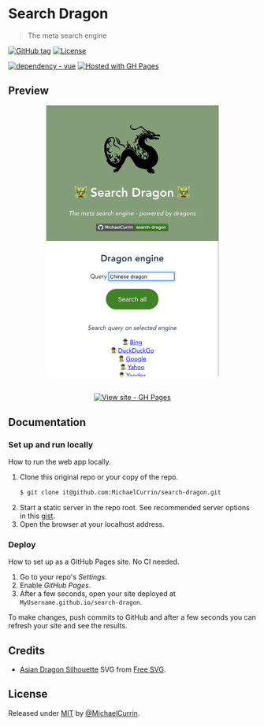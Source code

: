 # Search Dragon
> The meta search engine

<!-- Badges generated with https://michaelcurrin.github.io/badge-generator/ -->

[![GitHub tag](https://img.shields.io/github/tag/MichaelCurrin/search-dragon?include_prereleases=&sort=semver)](https://github.com/MichaelCurrin/search-dragon/releases/)
[![License](https://img.shields.io/badge/License-MIT-blue)](#license)

[![dependency - vue](https://img.shields.io/badge/vue-3-blue)](https://www.npmjs.com/package/vue)
[![Hosted with GH Pages](https://img.shields.io/badge/Hosted_with-GitHub_Pages-blue?logo=github&logoColor=white)](https://pages.github.com/)


## Preview

<div align="center">
    <a href="https://michaelcurrin.github.io/search-dragon/">
        <img src="/sample.png" alt="Sample screenshot" title="Sample screenshot" width="350" />
    </a>
</div>

<br>

<div align="center">

[![View site - GH Pages](https://img.shields.io/badge/View_site-GH_Pages-2ea44f?style=for-the-badge)](https://michaelcurrin.github.io/search-dragon/)

</div>


## Documentation

### Set up and run locally

How to run the web app locally.

1. Clone this original repo or your copy of the repo.
    ```sh
    $ git clone it@github.com:MichaelCurrin/search-dragon.git
    ```
2. Start a static server in the repo root. See recommended server options in this [gist](https://gist.github.com/MichaelCurrin/1a6116a4e0918c8468dc7e1a701a5f95).
3. Open the browser at your localhost address.

### Deploy

How to set up as a GitHub Pages site. No CI needed.

1. Go to your repo's _Settings_.
2. Enable _GitHub Pages_.
3. After a few seconds, open your site deployed at `MyUsername.github.io/search-dragon`.

To make changes, push commits to GitHub and after a few seconds you can refresh your site and see the results.


## Credits

- [Asian Dragon Silhouette](/assets/logo.svg) SVG from [Free SVG](https://freesvg.org/asian-dragon-silhouette).


## License

Released under [MIT](/LICENSE) by [@MichaelCurrin](https://github.com/MichaelCurrin).
